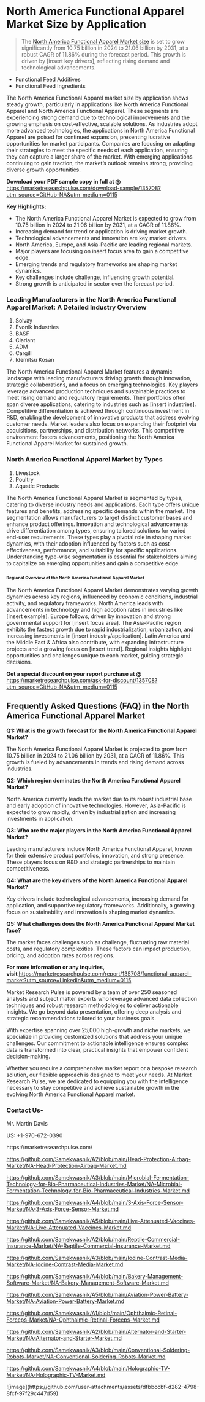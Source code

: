<h1>North America Functional Apparel Market&nbsp;Size by Application</h1><blockquote><p>The <a href="https://marketresearchpulse.com/download-sample/135708?utm_source=GitHub-NA&amp;utm_medium=0115">North America Functional Apparel Market size</a> is set to grow significantly from 10.75 billion in 2024 to 21.06 billion by 2031, at a robust CAGR of 11.86% during the forecast period. This growth is driven by [insert key drivers], reflecting rising demand and technological advancements.</p></blockquote><ul><li>Functional Feed Additives<li> Functional Feed Ingredients</li></ul><p>The North America Functional Apparel market size by application shows steady growth, particularly in applications like North America Functional Apparel and North America Functional Apparel. These segments are experiencing strong demand due to technological improvements and the growing emphasis on cost-effective, scalable solutions. As industries adopt more advanced technologies, the applications in North America Functional Apparel are poised for continued expansion, presenting lucrative opportunities for market participants. Companies are focusing on adapting their strategies to meet the specific needs of each application, ensuring they can capture a larger share of the market. With emerging applications continuing to gain traction, the market’s outlook remains strong, providing diverse growth opportunities.</p><p><strong>Download your PDF sample copy in full at @ </strong><a href="https://marketresearchpulse.com/download-sample/135708?utm_source=GitHub-NA&amp;utm_medium=0115">https://marketresearchpulse.com/download-sample/135708?utm_source=GitHub-NA&amp;utm_medium=0115</a></p><p><strong>Key Highlights: </strong></p><ul><li>The North America Functional Apparel Market is expected to grow from 10.75 billion in 2024 to 21.06 billion by 2031, at a CAGR of 11.86%.</li><li>Increasing demand for trend or application is driving market growth.</li><li>Technological advancements and innovation are key market drivers.</li><li>North America, Europe, and Asia-Pacific are leading regional markets.</li><li>Major players are focusing on insert focus area to gain a competitive edge.</li><li>Emerging trends and regulatory frameworks are shaping market dynamics.</li><li>Key challenges include challenge, influencing growth potential.</li><li>Strong growth is anticipated in sector over the forecast period.</li></ul><h3>Leading Manufacturers in the North America Functional Apparel Market: A Detailed Industry Overview</h3><ol><li>Solvay</li><li>Evonik Industries</li><li>BASF</li><li>Clariant</li><li>ADM</li><li>Cargill</li><li>Idemitsu Kosan</li></ol><div class="flex max-w-full flex-col flex-grow"><div class="min-h-8 text-message flex w-full flex-col items-end gap-2 whitespace-normal break-words [.text-message+&amp;]:mt-5" dir="auto" data-message-author-role="assistant" data-message-id="fd8432e4-4910-450d-b182-61b7bfb0a01f" data-message-model-slug="gpt-4o"><div class="flex w-full flex-col gap-1 empty:hidden first:pt-[3px]"><div class="markdown prose w-full break-words dark:prose-invert light"><p>The North America Functional Apparel Market features a dynamic landscape with leading manufacturers driving growth through innovation, strategic collaborations, and a focus on emerging technologies. Key players leverage advanced production techniques and sustainable practices to meet rising demand and regulatory requirements. Their portfolios often span diverse applications, catering to industries such as [insert industries]. Competitive differentiation is achieved through continuous investment in R&amp;D, enabling the development of innovative products that address evolving customer needs. Market leaders also focus on expanding their footprint via acquisitions, partnerships, and distribution networks. This competitive environment fosters advancements, positioning the North America Functional Apparel Market for sustained growth.</p></div></div></div></div><h3>North America Functional Apparel Market by Types</h3><ol><li>Livestock<li> Poultry<li> Aquatic Products</li></ol><div class="flex max-w-full flex-col flex-grow"><div class="min-h-8 text-message flex w-full flex-col items-end gap-2 whitespace-normal break-words [.text-message+&amp;]:mt-5" dir="auto" data-message-author-role="assistant" data-message-id="084470be-0bb7-4664-bddf-5156b4f41249" data-message-model-slug="gpt-4o-mini"><div class="flex w-full flex-col gap-1 empty:hidden first:pt-[3px]"><div class="markdown prose w-full break-words dark:prose-invert light"><p>The North America Functional Apparel Market is segmented by types, catering to diverse industry needs and applications. Each type offers unique features and benefits, addressing specific demands within the market. The segmentation allows manufacturers to target distinct customer bases and enhance product offerings. Innovation and technological advancements drive differentiation among types, ensuring tailored solutions for varied end-user requirements. These types play a pivotal role in shaping market dynamics, with their adoption influenced by factors such as cost-effectiveness, performance, and suitability for specific applications. Understanding type-wise segmentation is essential for stakeholders aiming to capitalize on emerging opportunities and gain a competitive edge.</p></div></div></div></div><h3><span style="font-size: 11px;">Regional Overview of the North America Functional Apparel Market</span></h3><div class="flex max-w-full flex-col flex-grow"><div class="min-h-8 text-message flex w-full flex-col items-end gap-2 whitespace-normal break-words [.text-message+&amp;]:mt-5" dir="auto" data-message-author-role="assistant" data-message-id="e9038762-ce64-4e30-91c9-9bd413514231" data-message-model-slug="gpt-4o-mini"><div class="flex w-full flex-col gap-1 empty:hidden first:pt-[3px]"><div class="markdown prose w-full break-words dark:prose-invert light"><p>The North America Functional Apparel Market demonstrates varying growth dynamics across key regions, influenced by economic conditions, industrial activity, and regulatory frameworks. North America leads with advancements in technology and high adoption rates in industries like [insert example]. Europe follows, driven by innovation and strong governmental support for [insert focus area]. The Asia-Pacific region exhibits the fastest growth due to rapid industrialization, urbanization, and increasing investments in [insert industry/application]. Latin America and the Middle East &amp; Africa also contribute, with expanding infrastructure projects and a growing focus on [insert trend]. Regional insights highlight opportunities and challenges unique to each market, guiding strategic decisions.</p></div></div></div></div><p><strong>Get a special discount on your report purchase at @ </strong><a href="https://marketresearchpulse.com/ask-for-discount/135708?utm_source=GitHub-NA&amp;utm_medium=0115">https://marketresearchpulse.com/ask-for-discount/135708?utm_source=GitHub-NA&amp;utm_medium=0115</a></p><h2>Frequently Asked Questions (FAQ) in the North America Functional Apparel Market</h2><p><strong>Q1: What is the growth forecast for the North America Functional Apparel Market?</strong></p><p>The North America Functional Apparel Market is projected to grow from 10.75 billion in 2024 to 21.06 billion by 2031, at a CAGR of 11.86%. This growth is fueled by advancements in trends and rising demand across industries.</p><p><strong>Q2: Which region dominates the North America Functional Apparel Market?</strong></p><p>North America currently leads the market due to its robust industrial base and early adoption of innovative technologies. However, Asia-Pacific is expected to grow rapidly, driven by industrialization and increasing investments in application.</p><p><strong>Q3: Who are the major players in the North America Functional Apparel Market?</strong></p><p>Leading manufacturers include North America Functional Apparel, known for their extensive product portfolios, innovation, and strong presence. These players focus on R&amp;D and strategic partnerships to maintain competitiveness.</p><p><strong>Q4: What are the key drivers of the North America Functional Apparel Market?</strong></p><p>Key drivers include technological advancements, increasing demand for application, and supportive regulatory frameworks. Additionally, a growing focus on sustainability and innovation is shaping market dynamics.</p><p><strong>Q5: What challenges does the North America Functional Apparel Market face?</strong></p><p>The market faces challenges such as challenge, fluctuating raw material costs, and regulatory complexities. These factors can impact production, pricing, and adoption rates across regions.</p><p><strong>For more information or any inquiries, visit&nbsp;</strong><a href="https://marketresearchpulse.com/report/135708/functional-apparel-market?utm_source=Linkedin&utm_medium=0115">https://marketresearchpulse.com/report/135708/functional-apparel-market?utm_source=Linkedin&utm_medium=0115</a></p><p>Market Research Pulse is powered by a team of over 250 seasoned analysts and subject matter experts who leverage advanced data collection techniques and robust research methodologies to deliver actionable insights. We go beyond data presentation, offering deep analysis and strategic recommendations tailored to your business goals.</p><p>With expertise spanning over 25,000 high-growth and niche markets, we specialize in providing customized solutions that address your unique challenges. Our commitment to actionable intelligence ensures complex data is transformed into clear, practical insights that empower confident decision-making.</p><p>Whether you require a comprehensive market report or a bespoke research solution, our flexible approach is designed to meet your needs. At Market Research Pulse, we are dedicated to equipping you with the intelligence necessary to stay competitive and achieve sustainable growth in the evolving North America Functional Apparel market.</p><h3><strong>Contact Us-</strong></h3><p>Mr. Martin Davis</p><p>US: +1-970-672-0390</p><p>https://marketresearchpulse.com/</p><p><a href="https://github.com/Samekwasnik/A2/blob/main/Head-Protection-Airbag-Market/NA-Head-Protection-Airbag-Market.md">https://github.com/Samekwasnik/A2/blob/main/Head-Protection-Airbag-Market/NA-Head-Protection-Airbag-Market.md</a></p><p><a href="https://github.com/Samekwasnik/A3/blob/main/Microbial-Fermentation-Technology-for-Bio-Pharmaceutical-Industries-Market/NA-Microbial-Fermentation-Technology-for-Bio-Pharmaceutical-Industries-Market.md">https://github.com/Samekwasnik/A3/blob/main/Microbial-Fermentation-Technology-for-Bio-Pharmaceutical-Industries-Market/NA-Microbial-Fermentation-Technology-for-Bio-Pharmaceutical-Industries-Market.md</a></p><p><a href="https://github.com/Samekwasnik/A4/blob/main/3-Axis-Force-Sensor-Market/NA-3-Axis-Force-Sensor-Market.md">https://github.com/Samekwasnik/A4/blob/main/3-Axis-Force-Sensor-Market/NA-3-Axis-Force-Sensor-Market.md</a></p><p><a href="https://github.com/Samekwasnik/A5/blob/main/Live-Attenuated-Vaccines-Market/NA-Live-Attenuated-Vaccines-Market.md">https://github.com/Samekwasnik/A5/blob/main/Live-Attenuated-Vaccines-Market/NA-Live-Attenuated-Vaccines-Market.md</a></p><p><a href="https://github.com/Samekwasnik/A2/blob/main/Reptile-Commercial-Insurance-Market/NA-Reptile-Commercial-Insurance-Market.md">https://github.com/Samekwasnik/A2/blob/main/Reptile-Commercial-Insurance-Market/NA-Reptile-Commercial-Insurance-Market.md</a></p><p><a href="https://github.com/Samekwasnik/A3/blob/main/Iodine-Contrast-Media-Market/NA-Iodine-Contrast-Media-Market.md">https://github.com/Samekwasnik/A3/blob/main/Iodine-Contrast-Media-Market/NA-Iodine-Contrast-Media-Market.md</a></p><p><a href="https://github.com/Samekwasnik/A4/blob/main/Bakery-Management-Software-Market/NA-Bakery-Management-Software-Market.md">https://github.com/Samekwasnik/A4/blob/main/Bakery-Management-Software-Market/NA-Bakery-Management-Software-Market.md</a></p><p><a href="https://github.com/Samekwasnik/A5/blob/main/Aviation-Power-Battery-Market/NA-Aviation-Power-Battery-Market.md">https://github.com/Samekwasnik/A5/blob/main/Aviation-Power-Battery-Market/NA-Aviation-Power-Battery-Market.md</a></p><p><a href="https://github.com/Samekwasnik/A1/blob/main/Ophthalmic-Retinal-Forceps-Market/NA-Ophthalmic-Retinal-Forceps-Market.md">https://github.com/Samekwasnik/A1/blob/main/Ophthalmic-Retinal-Forceps-Market/NA-Ophthalmic-Retinal-Forceps-Market.md</a></p><p><a href="https://github.com/Samekwasnik/A2/blob/main/Alternator-and-Starter-Market/NA-Alternator-and-Starter-Market.md">https://github.com/Samekwasnik/A2/blob/main/Alternator-and-Starter-Market/NA-Alternator-and-Starter-Market.md</a></p><p><a href="https://github.com/Samekwasnik/A3/blob/main/Conventional-Soldering-Robots-Market/NA-Conventional-Soldering-Robots-Market.md">https://github.com/Samekwasnik/A3/blob/main/Conventional-Soldering-Robots-Market/NA-Conventional-Soldering-Robots-Market.md</a></p><p><a href="https://github.com/Samekwasnik/A4/blob/main/Holographic-TV-Market/NA-Holographic-TV-Market.md">https://github.com/Samekwasnik/A4/blob/main/Holographic-TV-Market/NA-Holographic-TV-Market.md</a></p>
![image](https://github.com/user-attachments/assets/dfbbccbf-d282-4798-8fcf-97f29c447d59)
